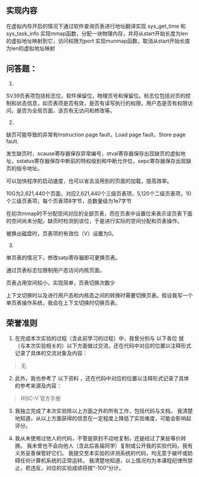 ## 实现内容
在虚拟内存开启的情况下通过软件查询页表进行地址翻译实现 sys_get_time 和 sys_task_info 
实现mmap函数，分配一块物理内存，并将从start开始长度为len的虚拟地址映射到它，访问权限为port
实现munmap函数，取消从start开始长度为len的虚拟地址映射

## 问答题：
1.	
SV39页表项包括标志位，软件保留位，物理页号和保留位。标志位包括对页的控制和状态信息，如页表项是否有效，是否有读写执行的权限，用户态是否有权限访问，是否为全局页面，该页有无访问和修改等。

2.	
缺页可能导致的异常有Instruction page fault，Load page fault，Store page fault.

发生缺页时，scause寄存器保存异常编号，stval寄存器保存出现缺页的虚拟地址，sstatus寄存器保存中断前的特权级别和中断允许位，sepc寄存器保存出现缺页的指令地址。

可以加快程序的启动速度，也可以省去没用到的页面的加载，提高效率。

10G为2,621,440个页面，对应2,621,440个三级页表项，5,120个二级页表项，10个三级页表项，每个页表项8字节，总数量级为1e7字节

在初次mmap时不分配空间对应的全部页表，而在页表中设置位来表示该页表下面的空间尚未分配。缺页时检测到该位，于是进行实际的空间分配和页表操作。

被换出磁盘时，页表项的有效位（V）设置为0。

3.
单页表的情况下，修改satp寄存器即可更换页表。

通过页表标志位限制用户态访问内核页面。

页表占用空间较小，实现简单，页表切换次数少

上下文切换时以及进行用户态和内核态之间的转换时需要切换页表。假设我写一个单页表操作系统，我会在上下文切换时切换页表。

## 荣誉准则

1. 在完成本次实验的过程（含此前学习的过程）中，我曾分别与 以下各位 就（与本次实验相关的）以下方面做过交流，还在代码中对应的位置以注释形式记录了具体的交流对象及内容：

>无

2. 此外，我也参考了 以下资料 ，还在代码中对应的位置以注释形式记录了具体的参考来源及内容：

>RISC-V 官方手册

3. 我独立完成了本次实验除以上方面之外的所有工作，包括代码与文档。 我清楚地知道，从以上方面获得的信息在一定程度上降低了实验难度，可能会影响起评分。

4. 我从未使用过他人的代码，不管是原封不动地复制，还是经过了某些等价转换。 我未曾也不会向他人（含此后各届同学）复制或公开我的实验代码，我有义务妥善保管好它们。 我提交至本实验的评测系统的代码，均无意于破坏或妨碍任何计算机系统的正常运转。 我清楚地知道，以上情况均为本课程纪律所禁止，若违反，对应的实验成绩将按“-100”分计。